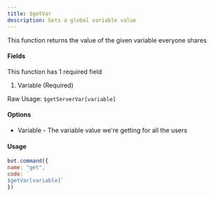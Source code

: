 ```yaml
---
title: $getVar
description: Gets a global variable value
---
```


This function returns the value of the given variable everyone shares

#### Fields

This function has 1 required field

1. Variable \(Required\)

Raw Usage: `$getServerVar[variable]`

#### Options

* Variable - The variable value we're getting for all the users

#### Usage

```javascript
bot.command({
name: "get", 
code: `
$getVar[variable]`
})
```

